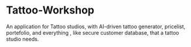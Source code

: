 # Tattoo-Workshop
An application for Tattoo studios, with AI-driven tattoo generator, pricelist, portefolio, and everything , like secure customer database, that a tattoo studio needs. 
